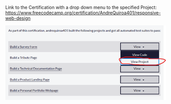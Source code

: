 Link to the Certification with a drop down menu to the specified Project: https://www.freecodecamp.org/certification/AndreQuiroa401/responsive-web-design 



![img](https://raw.githubusercontent.com/Tranqpenguin/Portfolio/working/Landing%20Page/Screenshot%202023-11-07%20134217.png)
